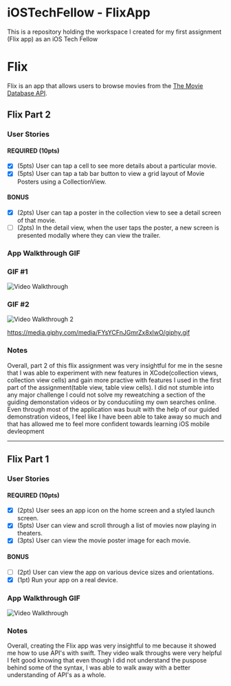 # iOSTechFellow - FlixApp
This is a repository holding the workspace I created for my first assignment (Flix app) as an iOS Tech Fellow

# Flix
Flix is an app that allows users to browse movies from the [The Movie Database API](http://docs.themoviedb.apiary.io/#).

## Flix Part 2

### User Stories

#### REQUIRED (10pts)
- [X] (5pts) User can tap a cell to see more details about a particular movie.
- [X] (5pts) User can tap a tab bar button to view a grid layout of Movie Posters using a CollectionView.

#### BONUS
- [X] (2pts) User can tap a poster in the collection view to see a detail screen of that movie.
- [ ] (2pts) In the detail view, when the user taps the poster, a new screen is presented modally where they can view the trailer.

### App Walkthrough GIF

### GIF #1
<img src='https://media.giphy.com/media/F4onafJnFAhxmqa81Z/giphy.gif' title='Video Walkthrough' width='' alt='Video Walkthrough' />


### GIF #2
<img src='https://media.giphy.com/media/F4onafJnFAhxmqa81Z/giphy.gif' title='Video Walkthrough 2' width='' alt='Video Walkthrough 2' />


https://media.giphy.com/media/FYsYCFnJGmrZx8xIwO/giphy.gif

### Notes
Overall, part 2 of this flix assignment was very insightful for me in the sesne that I was able to experiment with new features in XCode(collection views, collection view cells) and gain more practive with features I used in the first part of the assignment(table view, table view cells). I did not stumble into any major challenge I could not solve my reweatching a section of the guiding demonstation videos or by conducutiing my own searches online. Even through most of the application was buult with the help of our guided demonstration videos, I feel like I have been able to take away so much and that has allowed me to feel more confident towards learning iOS mobile devleopment

-----

## Flix Part 1

### User Stories

#### REQUIRED (10pts)
- [x] (2pts) User sees an app icon on the home screen and a styled launch screen.
- [x] (5pts) User can view and scroll through a list of movies now playing in theaters.
- [x] (3pts) User can view the movie poster image for each movie.

#### BONUS
- [ ] (2pt) User can view the app on various device sizes and orientations.
- [x] (1pt) Run your app on a real device.

### App Walkthrough GIF

<img src='https://media.giphy.com/media/6lPZ8Bp1qhpE4RaX5Q/giphy.gif' title='Video Walkthrough' width='' alt='Video Walkthrough' />

### Notes
Overall, creating the Flix app was very insightful to me because it showed me how to use API's with swift. They video walk throughs were very helpful I felt good knowing that even though I did not understand the puspose behind some of the syntax, I was able to walk away with a better understanding of API's as a whole.
